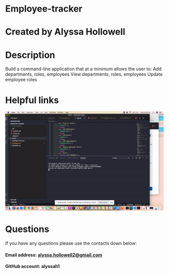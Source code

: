 # Employee-tracker

# Created by Alyssa Hollowell

# Description 
Build a command-line application that at a minimum allows the user to:
Add departments, roles, employees
View departments, roles, employees
Update employee roles

# Helpful links

![link](./video.gif)



# Questions
If you have any questions please use the contacts down below:

#### Email address: alyssa.hollowell2@gmail.com
#### GitHub account: alyssah1
